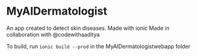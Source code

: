 # MyAIDermatologist

An app created to detect skin diseases. Made with ionic
Made in collaboration with @codewithaaditya

To build, run `ionic build --prod` in the MyAIDermatologistwebapp folder
